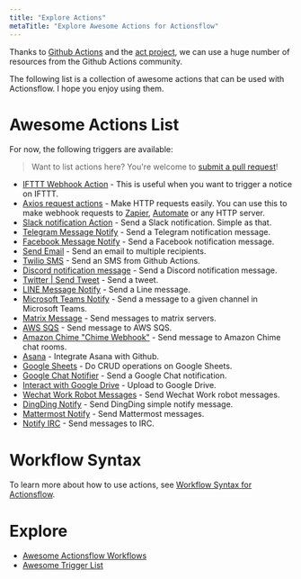 ```yaml
---
title: "Explore Actions"
metaTitle: "Explore Awesome Actions for Actionsflow"
---
```


Thanks to [Github Actions](https://github.com/marketplace?type=actions) and the [act project](https://github.com/nektos/act), we can use a huge number of resources from the Github Actions community.

The following list is a collection of awesome actions that can be used with Actionsflow. I hope you enjoy using them.

# Awesome Actions List

For now, the following triggers are available:

> Want to list actions here? You're welcome to [submit a pull request](https://github.com/actionsflow/actionsflow/edit/main/docs/actions.md)!

- [IFTTT Webhook Action](https://github.com/marketplace/actions/ifttt-webhook-action) - This is useful when you want to trigger a notice on IFTTT.
- [Axios request actions](https://github.com/marketplace/actions/axios-action) - Make HTTP requests easily. You can use this to make webhook requests to [Zapier](https://zapier.com/), [Automate](https://automate.io/) or any HTTP server.
- [Slack notification Action](https://github.com/marketplace/actions/github-action-for-slack) - Send a Slack notification. Simple as that.
- [Telegram Message Notify](https://github.com/marketplace/actions/telegram-message-notify) - Send a Telegram notification message.
- [Facebook Message Notify](https://github.com/marketplace/actions/facebook-message-notify) - Send a Facebook notification message.
- [Send Email](https://github.com/marketplace/actions/send-email) - Send an email to multiple recipients.
- [Twilio SMS](https://github.com/marketplace/actions/twilio-sms) - Send an SMS from Github Actions.
- [Discord notification message](https://github.com/marketplace/actions/actions-for-discord) - Send a Discord notification message.
- [Twitter | Send Tweet](https://github.com/marketplace/actions/send-tweet-action) - Send a tweet.
- [LINE Message Notify](https://github.com/marketplace/actions/line-message-notify) - Send a Line message.
- [Microsoft Teams Notify](https://github.com/marketplace/actions/microsoft-teams-generic) - Send a message to a given channel in Microsoft Teams.
- [Matrix Message](https://github.com/marketplace/actions/matrix-message) - Send messages to matrix servers.
- [AWS SQS](https://github.com/marketplace/actions/aws-sqs) - Send message to AWS SQS.
- [Amazon Chime "Chime Webhook"](https://github.com/marketplace/actions/amazon-chime-chime-webhook-action-for-github-actions) - Send message to Amazon Chime chat rooms.
- [Asana](https://github.com/marketplace/actions/asana-git) - Integrate Asana with Github.
- [Google Sheets](https://github.com/marketplace/actions/gsheet-action) - Do CRUD operations on Google Sheets.
- [Google Chat Notifier](https://github.com/marketplace/actions/google-chat-release-notifier) - Send a Google Chat notification.
- [Interact with Google Drive](https://github.com/marketplace/actions/interact-with-google-drive) - Upload to Google Drive.
- [Wechat Work Robot Messages](https://github.com/marketplace/actions/wechat-work-robot-messages) - Send Wechat Work robot messages.
- [DingDing Notify](https://github.com/marketplace/actions/dingding-notify-action) - Send DingDing simple notify message.
- [Mattermost Notify](https://github.com/marketplace/actions/mattermost) - Send Mattermost messages.
- [Notify IRC](https://github.com/marketplace/actions/notify-irc) - Send messages to IRC.

# Workflow Syntax

To learn more about how to use actions, see [Workflow Syntax for Actionsflow](./workflow.md).

# Explore

- [Awesome Actionsflow Workflows](https://github.com/actionsflow/awesome-actionsflow)
- [Awesome Trigger List](./triggers.md)
